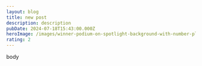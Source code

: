 ```yaml
---
layout: blog
title: new post
description: description
pubDate: 2024-07-18T15:43:00.000Z
heroImage: /images/winner-podium-on-spotlight-background-with-number-place-abstract-minimal-concept-studio-platform-exhibition-and-presentation-stage-3d-illustration-cartoon-graphic-free-vector.jpg
rating: 2
---
```

body
